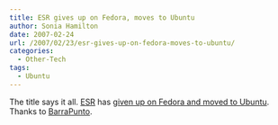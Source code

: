 ```yaml
---
title: ESR gives up on Fedora, moves to Ubuntu
author: Sonia Hamilton
date: 2007-02-24
url: /2007/02/23/esr-gives-up-on-fedora-moves-to-ubuntu/
categories:
  - Other-Tech
tags:
  - Ubuntu
---
```

The title says it all. [ESR][1] has [given up on Fedora and moved to Ubuntu][2]. Thanks to [BarraPunto][3].

 [1]: http://en.wikipedia.org/wiki/Eric_S._Raymond
 [2]: http://enterprise.linux.com/article.pl?sid=07/02/21/1340237&from=rss
 [3]: http://barrapunto.com/article.pl?sid=07/02/21/2349211&from=rss
